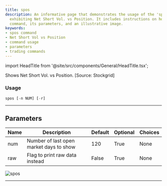 ```yaml
---
title: spos
description: An informative page that demonstrates the usage of the 'spos' command,
  exhibiting Net Short Vol. vs Position. It includes instructions on how to use the
  command, its parameters, and an illustrative image.
keywords:
- spos command
- Net Short Vol vs Position
- command usage
- parameters
- trading commands
---
```


import HeadTitle from '@site/src/components/General/HeadTitle.tsx';

<HeadTitle title="spos - Dps - Stocks - Reference | OpenBB Terminal Docs" />

Shows Net Short Vol. vs Position. [Source: Stockgrid]

### Usage

```python
spos [-n NUM] [-r]
```

---

## Parameters

| Name | Description | Default | Optional | Choices |
| ---- | ----------- | ------- | -------- | ------- |
| num | Number of last open market days to show | 120 | True | None |
| raw | Flag to print raw data instead | False | True | None |

![spos](https://user-images.githubusercontent.com/46355364/154101511-fd2d65e9-69a6-46f3-aa78-77c032c6900d.png)

---
